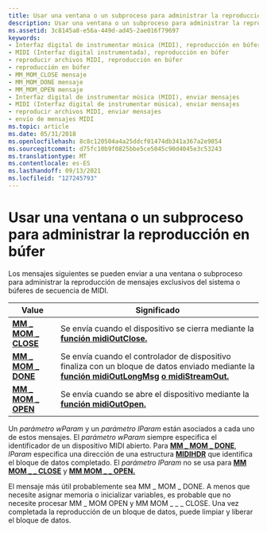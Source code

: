 ```yaml
---
title: Usar una ventana o un subproceso para administrar la reproducción en búfer
description: Usar una ventana o un subproceso para administrar la reproducción en búfer
ms.assetid: 3c8145a8-e56a-449d-ad45-2ae016f79697
keywords:
- Interfaz digital de instrumentar música (MIDI), reproducción en búfer
- MIDI (Interfaz digital instrumentada), reproducción en búfer
- reproducir archivos MIDI, reproducción en búfer
- reproducción en búfer
- MM_MOM_CLOSE mensaje
- MM_MOM_DONE mensaje
- MM_MOM_OPEN mensaje
- Interfaz digital de instrumentar música (MIDI), enviar mensajes
- MIDI (Interfaz digital de instrumentar música), enviar mensajes
- reproducir archivos MIDI, enviar mensajes
- envío de mensajes MIDI
ms.topic: article
ms.date: 05/31/2018
ms.openlocfilehash: 8c8c120504a4a25ddcf01474db341a367a2e9854
ms.sourcegitcommit: d75fc10b9f0825bbe5ce5045c90d4045e3c53243
ms.translationtype: MT
ms.contentlocale: es-ES
ms.lasthandoff: 09/13/2021
ms.locfileid: "127245793"
---
```

# <a name="using-a-window-or-thread-to-manage-buffered-playback"></a>Usar una ventana o un subproceso para administrar la reproducción en búfer

Los mensajes siguientes se pueden enviar a una ventana o subproceso para administrar la reproducción de mensajes exclusivos del sistema o búferes de secuencia de MIDI.



| Value                                  | Significado                                                                                                                                                                  |
|----------------------------------------|--------------------------------------------------------------------------------------------------------------------------------------------------------------------------|
| [**MM \_ MOM \_ CLOSE**](mm-mom-close.md) | Se envía cuando el dispositivo se cierra mediante la [**función midiOutClose.**](/windows/win32/api/mmeapi/nf-mmeapi-midioutclose)                                                                               |
| [**MM \_ MOM \_ DONE**](mm-mom-done.md)   | Se envía cuando el controlador de dispositivo finaliza con un bloque de datos enviado mediante la [**función midiOutLongMsg**](/windows/win32/api/mmeapi/nf-mmeapi-midioutlongmsg) [**o midiStreamOut.**](/windows/win32/api/mmeapi/nf-mmeapi-midistreamout) |
| [**MM \_ MOM \_ OPEN**](mm-mom-open.md)   | Se envía cuando se abre el dispositivo mediante la [**función midiOutOpen.**](/windows/win32/api/mmeapi/nf-mmeapi-midioutopen)                                                                                 |



 

Un *parámetro wParam* y un *parámetro lParam* están asociados a cada uno de estos mensajes. El *parámetro wParam* siempre especifica el identificador de un dispositivo MIDI abierto. Para [**MM \_ MOM \_ DONE**](mm-mom-done.md), *lParam* especifica una dirección de una estructura [**MIDIHDR**](/windows/win32/api/mmeapi/ns-mmeapi-midihdr) que identifica el bloque de datos completado. El *parámetro lParam* no se usa para [**MM MOM \_ \_ CLOSE**](mm-mom-close.md) y [**MM MOM \_ \_ OPEN.**](mm-mom-open.md)

El mensaje más útil probablemente sea MM \_ MOM \_ DONE. A menos que necesite asignar memoria o inicializar variables, es probable que no necesite procesar MM \_ MOM OPEN y MM MOM \_ \_ \_ CLOSE. Una vez completada la reproducción de un bloque de datos, puede limpiar y liberar el bloque de datos.

 

 